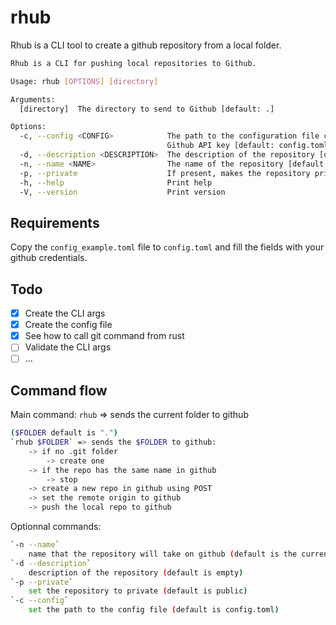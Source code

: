 # rhub

Rhub is a CLI tool to create a github repository from a local folder.

```bash
Rhub is a CLI for pushing local repositories to Github.

Usage: rhub [OPTIONS] [directory]

Arguments:
  [directory]  The directory to send to Github [default: .]

Options:
  -c, --config <CONFIG>            The path to the configuration file containing the
                                   Github API key [default: config.toml]
  -d, --description <DESCRIPTION>  The description of the repository [default: ]
  -n, --name <NAME>                The name of the repository [default: " "]
  -p, --private                    If present, makes the repository private
  -h, --help                       Print help
  -V, --version                    Print version
```

## Requirements

Copy the `config_example.toml` file to `config.toml` and fill the fields with your github credentials.

## Todo

- [x] Create the CLI args
- [x] Create the config file
- [x] See how to call git command from rust
- [ ] Validate the CLI args
- [ ] ...

## Command flow

Main command: `rhub` => sends the current folder to github

```bash
($FOLDER default is ".")
`rhub $FOLDER` => sends the $FOLDER to github:
    -> if no .git folder
        -> create one
    -> if the repo has the same name in github
        -> stop
    -> create a new repo in github using POST
    -> set the remote origin to github
    -> push the local repo to github
```

Optionnal commands:

```bash
`-n --name`
    name that the repository will take on github (default is the current folder name)
`-d --description`
    description of the repository (default is empty)
`-p --private`
    set the repository to private (default is public)
`-c --config`
    set the path to the config file (default is config.toml)
```
